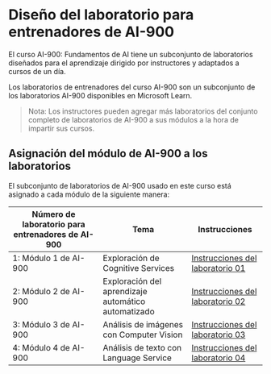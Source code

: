 # <a name="ai-900-trainer-lab-mapping"></a>Diseño del laboratorio para entrenadores de AI-900

El curso AI-900: Fundamentos de AI tiene un subconjunto de laboratorios diseñados para el aprendizaje dirigido por instructores y adaptados a cursos de un día.

Los laboratorios de entrenadores del curso AI-900 son un subconjunto de los laboratorios AI-900 disponibles en Microsoft Learn.

> Nota: Los instructores pueden agregar más laboratorios del conjunto completo de laboratorios de AI-900 a sus módulos a la hora de impartir sus cursos.

## <a name="ai-900-module-mapping-to-labs"></a>Asignación del módulo de AI-900 a los laboratorios

El subconjunto de laboratorios de AI-900 usado en este curso está asignado a cada módulo de la siguiente manera: 

| Número de laboratorio para entrenadores de AI-900 | Tema | Instrucciones |
| --- | --- | --- |
| 1: Módulo 1 de AI-900 | Exploración de Cognitive Services | [Instrucciones del laboratorio 01](https://aka.ms/ai900-module-01) |
| 2: Módulo 2 de AI-900 | Exploración del aprendizaje automático automatizado | [Instrucciones del laboratorio 02](https://aka.ms/ai900-module-02) |
| 3: Módulo 3 de AI-900 | Análisis de imágenes con Computer Vision  | [Instrucciones del laboratorio 03](https://aka.ms/ai900-module-03) |
| 4: Módulo 4 de AI-900 | Análisis de texto con Language Service | [Instrucciones del laboratorio 04](https://aka.ms/ai900-module-04) |


